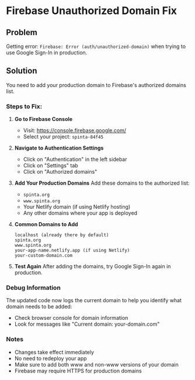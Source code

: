 # Firebase Unauthorized Domain Fix

## Problem
Getting error: `Firebase: Error (auth/unauthorized-domain)` when trying to use Google Sign-In in production.

## Solution
You need to add your production domain to Firebase's authorized domains list.

### Steps to Fix:

1. **Go to Firebase Console**
   - Visit: https://console.firebase.google.com/
   - Select your project: `spinta-84f45`

2. **Navigate to Authentication Settings**
   - Click on "Authentication" in the left sidebar
   - Click on "Settings" tab
   - Click on "Authorized domains"

3. **Add Your Production Domains**
   Add these domains to the authorized list:
   - `spinta.org`
   - `www.spinta.org`
   - Your Netlify domain (if using Netlify hosting)
   - Any other domains where your app is deployed

4. **Common Domains to Add**
   ```
   localhost (already there by default)
   spinta.org
   www.spinta.org
   your-app-name.netlify.app (if using Netlify)
   your-custom-domain.com
   ```

5. **Test Again**
   After adding the domains, try Google Sign-In again in production.

### Debug Information
The updated code now logs the current domain to help you identify what domain needs to be added:
- Check browser console for domain information
- Look for messages like "Current domain: your-domain.com"

### Notes
- Changes take effect immediately
- No need to redeploy your app
- Make sure to add both www and non-www versions of your domain
- Firebase may require HTTPS for production domains 